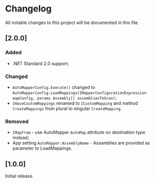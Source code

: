 # Changelog

All notable changes to this project will be documented in this file.

## [2.0.0]

### Added

- .NET Standard 2.0 support;

### Changed

- `AutoMapperConfig.Execute()` changed
  to `AutoMapperConfig.LoadMappings(IMapperConfigurationExpression mapConfig, params Assembly[] assembliesToScan)`;
- `IHaveCustomMappings` renamed to `ICustomMapping` and method `CreateMappings` from plural to singular `CreateMapping`.

### Removed

- `IMapFrom` - use AutoMapper `AutoMap` attribute on destination type instead;
- App setting `AutoMapper:AssemblyName` - Assamblies are provided as parameter to LoadMappings.

## [1.0.0]

Initial release.